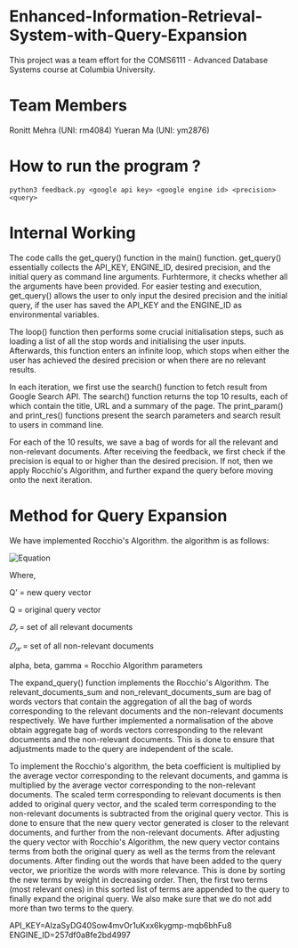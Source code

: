 # Enhanced-Information-Retrieval-System-with-Query-Expansion

This project was a team effort for the COMS6111 - Advanced Database Systems course at Columbia University.

# Team Members
Ronitt Mehra (UNI: rm4084) 
Yueran Ma (UNI: ym2876)

# How to run the program ?

`python3 feedback.py <google api key> <google engine id> <precision> <query>`

# Internal Working
The code calls the get_query() function in the main() function. get_query() essentially collects the API_KEY, ENGINE_ID, desired precision, and the initial query as command line arguments. Furhtermore, it checks whether all the arguments have been provided. For easier testing and execution, get_query() allows the user to only input the desired precision and the initial query, if the user has saved the API_KEY and the ENGINE_ID as environmental variables.

The loop() function then performs some crucial initialisation steps, such as loading a list of all the stop words and initialising the user inputs. Afterwards, this function enters an infinite loop, which stops when either the user has achieved the desired precision or when there are no relevant results.

In each iteration, we first use the search() function to fetch result from Google Search API. The search() function returns the top 10 results, each of which contain the title, URL and a summary of the page. The print_param() and print_res() functions present the search parameters and search result to users in command line.

For each of the 10 results, we save a bag of words for all the relevant and non-relevant documents. After receiving the feedback, we first check if the precision is equal to or higher than the desired precision. If not, then we apply Rocchio's Algorithm, and further expand the query before moving onto the next iteration.

# Method for Query Expansion

We have implemented Rocchio's Algorithm. the algorithm is as follows:

![Equation](https://latex.codecogs.com/svg.latex?\color{White}Q'=alpha*Q&plus;\frac{beta}{|D_r|}*\left(\sum_{d_j\in&space;D_r}d_j\right)-\frac{gamma}{|D_{nr}|}*\left(\sum_{d_j\in&space;D_{nr}}d_j\right))

Where, 

Q’ = new query vector

Q = original query vector

$𝐷_𝑟$ = set of all relevant documents

$𝐷_{𝑛𝑟}$ = set of all non-relevant documents

alpha, beta, gamma = Rocchio Algorithm parameters

The expand_query() function implements the Rocchio's Algorithm.
The relevant_documents_sum and non_relevant_documents_sum are bag of words vectors that contain the aggregation of all the bag of words corresponding to the relevant documents and the non-relevant documents respectively. We have further implemented a normalisation of the above obtain aggregate bag of words vectors corresponding to the relevant documents and the non-relevant documents. This is done to ensure that adjustments made to the query are independent of the scale.

To implement the Rocchio's algorithm, the beta coefficient is multiplied by the average vector corresponding to the relevant documents, and gamma is multiplied by the average vector corresponding to the non-relevant documents. The scaled term corresponding to relevant documents is then added to original query vector, and the scaled term corresponding to the non-relevant documents is subtracted from the original query vector. This is done to ensure that the new query vector generated is closer to the relevant documents, and further from the non-relevant documents.
After adjusting the query vector with Rocchio's Algorithm, the new query vector contains terms from both the original query as well as the terms from the relevant documents. After finding out the words that have been added to the query vector, we prioritize the words with more relevance. This is done by sorting the new terms by weight in decreasing order.
Then, the first two terms (most relevant ones) in this sorted list of terms are appended to the query to finally expand the original query. We also make sure that we do not add more than two terms to the query.

API_KEY=AIzaSyDG40Sow4mvOr1uKxx6kygmp-mqb6bhFu8 
ENGINE_ID=257df0a8fe2bd4997


